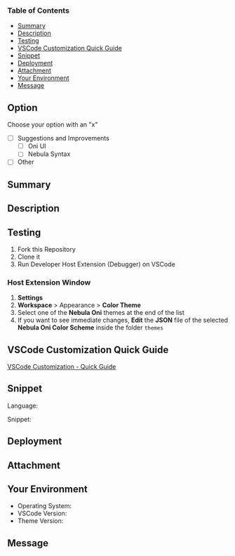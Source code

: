 ### Table of Contents

- [Summary](#summary)
- [Description](#description)
- [Testing](#testing)
- [VSCode Customization Quick Guide](#vscode-customization-quick-guide)
- [Snippet](#snippet)
- [Deployment](#deployment)
- [Attachment](#attachment)
- [Your Environment](#your-environment)
- [Message](#message)

## Option <!-- omit in toc -->

Choose your option with an "x"

-  [ ] Suggestions and Improvements
   -  [ ] Oni UI
   -  [ ] Nebula Syntax
-  [ ] Other

## Summary

<!--- Provide a general summary of the subject -->

## Description

<!--- Provide a more detailed description of the subject -->

## Testing

1. Fork this Repository
2. Clone it
3. Run Developer Host Extension (Debugger) on VSCode

### Host Extension Window <!-- omit in toc -->

1. **Settings**
2. **Workspace** > Appearance > **Color Theme** <!--- Working with Workspace instead of User makes it less confusing -->
3. Select one of the **Nebula Oni** themes at the end of the list <!--- When you run Debugger, the host Color Theme goes to the end of the list  -->
4. If you want to see immediate changes, **Edit** the **JSON** file of the selected **Nebula Oni Color Scheme** inside the folder `themes`

<!--- Check the VSCode Customization page and test your suggestion to see if works. Some TextMate and Semantic Tokens unintentionally change some unexpected scope, the suggestion would be to test it with a more extensive code snippet. -->

## VSCode Customization Quick Guide

[VSCode Customization - Quick Guide](./CUSTOMIZATION.md)

## Snippet

Language:
<!--- If necessary -->

Snippet:
<!--- Provide a snippet so it can be tested -->

## Deployment

<!--- Provide the necessary steps to test your idea -->

## Attachment

<!--- If necessary, you can attach media or even zip files -->

## Your Environment

<!--- Include as many relevant details about the environment you deem necessary -->

-  Operating System:
-  VSCode Version:
-  Theme Version:

## Message

<!--- If there is anything else you would like to add, feel free to write here or just message me! Thanks! -->
